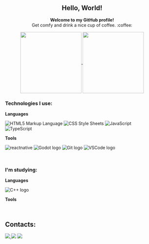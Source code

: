 <div align="center">
  <h2><strong>Hello, World!</strong></h2>
  <p><strong>Welcome to my GitHub profile!</strong> </br>Get comfy and drink a nice cup of coffee. :coffee:</p>
</div>
<div align="center">
  <p>
    <a href="https://github.com/raulguilhermedias/github-readme-stats">
      <img height=200 align="center" src="https://github-readme-stats-three-iota-48.vercel.app/api?username=raulguilhermedias&show_icons=true&theme=holi&include_all_commits=true&card_width=320" />
    </a>
    <a href="https://github.com/raulguilhermedias/github-readme-stats">
      <img height=200 align="center" src="https://github-readme-stats-three-iota-48.vercel.app/api/top-langs/?username=raulguilhermedias&show_icons=true&theme=holi&layout=compact&card_width=320" />
    </a>
  </p>
</div>

<div>
  <h3>Technologies I use: </h3>
  <p><strong>Languages</strong></p>
  <p>
    <img src="https://img.shields.io/badge/HTML5-E34F26?style=for-the-badge&logo=html5&logoColor=white" alt="HTML5 Markup Language">
    <img src="https://img.shields.io/badge/CSS3-1572B6?style=for-the-badge&logo=css3&logoColor=white" alt="CSS Style Sheets">
    <img src="https://img.shields.io/badge/JavaScript-323330?style=for-the-badge&logo=javascript&logoColor=F7DF1E" alt="JavaScript">
    <img src="https://img.shields.io/badge/TypeScript-007ACC?style=for-the-badge&logo=typescript&logoColor=white" alt="TypeScript">
  </p>
  <p><strong>Tools</strong></p>
  <p>
    <img src="https://img.shields.io/badge/React_Native-20232A?style=for-the-badge&logo=react&logoColor=61DAFB" alt="reactnative">
    <img src="https://img.shields.io/badge/Godot-478CBF?style=for-the-badge&logo=GodotEngine&logoColor=white" alt="Godot logo">
    <img src="https://img.shields.io/badge/GIT-E44C30?style=for-the-badge&logo=git&logoColor=white" alt="Git logo">
    <img src="https://img.shields.io/badge/VSCode-0078D4?style=for-the-badge&logo=visual%20studio%20code&logoColor=white" alt="VSCode logo">
  </p>
</div>

&nbsp;

<div>
  <h3>I'm studying: </h3>
  <p><strong>Languages</strong></p>
  <p>
    <img src="https://img.shields.io/badge/C%2B%2B-00599C?style=for-the-badge&logo=c%2B%2B&logoColor=white" alt="C++ logo">
  </p>
  <p><strong>Tools</strong></p>
</div>

&nbsp;&nbsp;

## Contacts:

<div> 
<a href="https://www.instagram.com/raulguilhermedias" target="_blank"><img src="https://img.shields.io/badge/-Instagram-%23E4405F?style=for-the-badge&logo=instagram&logoColor=white">
</a>
<a href = "mailto:raulguilhermedias@gmail.com"> <img src="https://img.shields.io/badge/-Gmail-%23333?style=for-the-badge&logo=gmail&logoColor=white" target="_blank"></a>
<a href="https://www.linkedin.com/in/raul-guilherme-47413b278/" target="_blank"><img src="https://img.shields.io/badge/-LinkedIn-%230077B5?style=for-the-badge&logo=linkedin&logoColor=white"  target="_blank"></a> 
</div>&nbsp;&nbsp;

